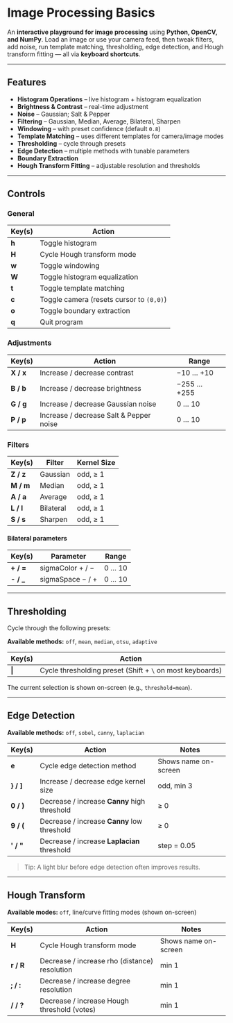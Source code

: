 # Image Processing Basics

An **interactive playground for image processing** using **Python, OpenCV, and NumPy**.
Load an image or use your camera feed, then tweak filters, add noise, run template matching, thresholding, edge detection, and Hough transform fitting — all via **keyboard shortcuts**.

---

## Features

* **Histogram Operations** – live histogram + histogram equalization
* **Brightness & Contrast** – real-time adjustment
* **Noise** – Gaussian; Salt & Pepper
* **Filtering** – Gaussian, Median, Average, Bilateral, Sharpen
* **Windowing** – with preset confidence (default `0.8`)
* **Template Matching** – uses different templates for camera/image modes
* **Thresholding** – cycle through presets
* **Edge Detection** – multiple methods with tunable parameters
* **Boundary Extraction**
* **Hough Transform Fitting** – adjustable resolution and thresholds

---

## Controls

### General

| Key(s) | Action                                   |
| ------ | ---------------------------------------- |
| **h**  | Toggle histogram                         |
| **H**  | Cycle Hough transform mode               |
| **w**  | Toggle windowing                         |
| **W**  | Toggle histogram equalization            |
| **t**  | Toggle template matching                 |
| **c**  | Toggle camera (resets cursor to `(0,0)`) |
| **o**  | Toggle boundary extraction               |
| **q**  | Quit program                             |

### Adjustments

| Key(s)    | Action                                  | Range       |
| --------- | --------------------------------------- | ----------- |
| **X / x** | Increase / decrease contrast            | −10 … +10   |
| **B / b** | Increase / decrease brightness          | −255 … +255 |
| **G / g** | Increase / decrease Gaussian noise      | 0 … 10      |
| **P / p** | Increase / decrease Salt & Pepper noise | 0 … 10      |

### Filters

| Key(s)    | Filter    | Kernel Size |
| --------- | --------- | ----------- |
| **Z / z** | Gaussian  | odd, ≥ 1    |
| **M / m** | Median    | odd, ≥ 1    |
| **A / a** | Average   | odd, ≥ 1    |
| **L / l** | Bilateral | odd, ≥ 1    |
| **S / s** | Sharpen   | odd, ≥ 1    |

#### Bilateral parameters

| Key(s)     | Parameter        | Range  |
| ---------- | ---------------- | ------ |
| **+ / =**  | sigmaColor + / − | 0 … 10 |
| **- / \_** | sigmaSpace − / + | 0 … 10 |

---

## Thresholding

Cycle through the following presets:

**Available methods:** `off`, `mean`, `median`, `otsu`, `adaptive`

| Key(s) | Action                                                    |
| ------ | --------------------------------------------------------- |
| **\|** | Cycle thresholding preset (Shift + `\` on most keyboards) |

The current selection is shown on-screen (e.g., `threshold=mean`).

---

## Edge Detection

**Available methods:** `off`, `sobel`, `canny`, `laplacian`

| Key(s)    | Action                                       | Notes                |
| --------- | -------------------------------------------- | -------------------- |
| **e**     | Cycle edge detection method                  | Shows name on-screen |
| **} / ]** | Increase / decrease edge kernel size         | odd, min 3           |
| **0 / )** | Decrease / increase **Canny** high threshold | ≥ 0                  |
| **9 / (** | Decrease / increase **Canny** low threshold  | ≥ 0                  |
| **' / "** | Decrease / increase **Laplacian** threshold  | step = 0.05          |

> Tip: A light blur before edge detection often improves results.

---

## Hough Transform

**Available modes:** `off`, line/curve fitting modes (shown on-screen)

| Key(s)    | Action                                        | Notes                |
| --------- | --------------------------------------------- | -------------------- |
| **H**     | Cycle Hough transform mode                    | Shows name on-screen |
| **r / R** | Decrease / increase rho (distance) resolution | min 1                |
| **; / :** | Decrease / increase degree resolution         | min 1                |
| **/ / ?** | Decrease / increase Hough threshold (votes)   | min 1